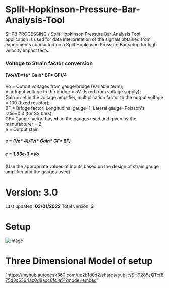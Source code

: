 # Split-Hopkinson-Pressure-Bar-Analysis-Tool
SHPB PROCESSING / Split Hopkinson Pressure Bar Analysis Tool application is used for data interpretation of the signals obtained from experiments conducted on a Split Hopkinson Pressure Bar setup for high velocity impact tests.


### Voltage to Strain factor conversion
#### (Vo/Vi)=(e* Gain* BF* GF)/4

Vo = Output voltages from gauge/bridge (Variable term);<br/>
Vi = Input voltage to the bridge = 5V (Fixed from voltage supply);<br/>
Gain = set in the voltage amplifier, multiplication factor to the output voltage = 100 (fixed resistor);<br/>
BF = Bridge factor; Longitudinal gauge=1; Lateral gauge=Poisson's ratio=0.3 (for SS bars);<br/>
GF= Gauge factor; based on the gauges used and given by the manufacturer = 2;<br/>
e = Output stain

##### e = (Vo* 4)/(Vi* Gain* GF* BF)
##### e = 1.53e-3 *Vo
 (Use the appropriate values of inputs based on the design of strain gauge amplifier and the gauges used)

# Version: 3.0 
Last updated: **03/01/2022**
Total version: **3**

# Setup
![image](https://user-images.githubusercontent.com/67676399/147903996-0052e50b-d00f-45ed-9f1b-28779ef1a72a.png)

# Three Dimensional Model of setup
"https://myhub.autodesk360.com/ue2b1d0d2/shares/public/SH9285eQTcf875d3c5394ac0d8acc0fc1a51?mode=embed" 
